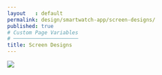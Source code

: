 ```yaml
---
layout   : default
permalink: design/smartwatch-app/screen-designs/
published: true
# Custom Page Variables
# ─────────────────────
title: Screen Designs
---
```


<img class="max-width" src="{{ 'assets/img/visuals_watch.png' | relative_url }}" />